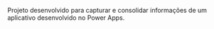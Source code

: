Projeto desenvolvido para capturar e consolidar informações de um aplicativo desenvolvido no Power Apps. 
